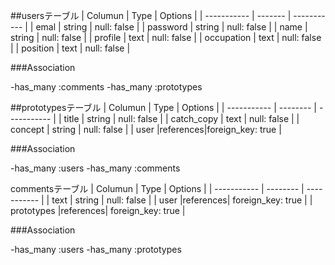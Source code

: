 ##usersテーブル
| Columun     |  Type   | Options     |
| ----------- | ------- | ----------- |
| emal        | string  | null: false |
| password    | string  | null: false |
| name        | string  | null: false |
| profile     | text    | null: false |
| occupation  | text    | null: false |
| position    | text    | null: false |

###Association

-has_many :comments
-has_many :prototypes

##prototypesテーブル
| Columun     |   Type   | Options          |
| ----------- | -------- | -----------      |
| title       | string   | null: false      |
| catch_copy  | text     | null: false      |
| concept     | string   | null: false      |
| user        |references|foreign_key: true |

 
 ###Association

-has_many :users
-has_many :comments

commentsテーブル
| Columun     |  Type    | Options           |
| ----------- | -------- | -----------       |
| text        | string   | null: false       |
| user        |references| foreign_key: true | 
| prototypes  |references| foreign_key: true |

 ###Association

-has_many :users
-has_many :prototypes